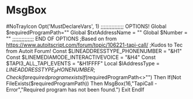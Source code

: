 # MsgBox
#NoTrayIcon Opt('MustDeclareVars', 1)  ;;;;;;;;;;;;;;; OPTIONS! Global $requiredProgramPath="" Global $txtAddressName = "" Global $Number = "" ;;;;;;;;;;;;;; END OF OPTIONS  ;Based on from https://www.autoitscript.com/forum/topic/106221-tapi-call/ ;Kudos to Tec from Autoit Forum!  Const $LINEADDRESSTYPE_PHONENUMBER = "&amp;H1" Const $LINEMEDIAMODE_INTERACTIVEVOICE = "&amp;H4" Const $TAPI3_ALL_TAPI_EVENTS = "&amp;H1FFFF" Local $lAddressType = $LINEADDRESSTYPE_PHONENUMBER  ;Check if a required program exists If($requiredProgramPath&lt;>"") Then     If(Not FileExists($requiredProgramPath)) Then         MsgBox(16,"TapiCall - Error","Required program has not been found.")         Exit     EndIf
